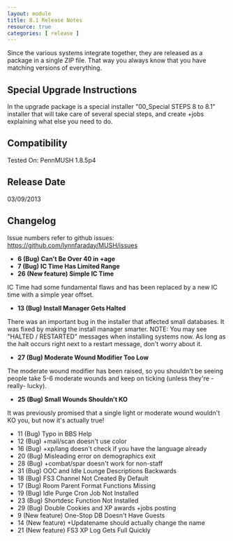 ```yaml
---
layout: module
title: 8.1 Release Notes
resource: true
categories: [ release ]
---
```


Since the various systems integrate together, they are released as a package in a single ZIP file.  That way you always know that you have matching versions of everything.

## Special Upgrade Instructions

In the upgrade package is a special installer "00_Special STEPS 8 to 8.1" installer that will take care of several special steps, and create +jobs explaining what else you need to do.

## Compatibility

Tested On: PennMUSH 1.8.5p4

## Release Date

03/09/2013

## Changelog

Issue numbers refer to github issues:  https://github.com/lynnfaraday/MUSH/issues

* **6	(Bug)	Can't Be Over 40 in +age**
* **7	(Bug)	IC Time Has Limited Range**
* **26	(New feature)	Simple IC Time**

IC Time had some fundamental flaws and has been replaced by a new IC time with a simple year offset.  

* **13	(Bug)	Install Manager Gets Halted**

There was an important bug in the installer that affected small databases.  It was fixed by making the install manager smarter.   NOTE: You may see "HALTED / RESTARTED" messages when installing systems now.  As long as the halt occurs right next to a restart message, don't worry about it.

* **27	(Bug)	Moderate Wound Modifier Too Low**

The moderate wound modifier has been raised, so you shouldn't be seeing people take 5-6 moderate wounds and keep on ticking (unless they're -really- lucky). 

* **25	(Bug)	Small Wounds Shouldn't KO**

It was previously promised that a single light or moderate wound wouldn't KO you, but now it's actually true!

* 11	(Bug)	Typo in BBS Help
* 12	(Bug)	+mail/scan doesn't use color
* 16	(Bug)	+xp/lang doesn't check if you have the language already
* 20	(Bug)	Misleading error on demographics exit
* 28	(Bug)	+combat/spar doesn't work for non-staff
* 31	(Bug)	OOC and Idle Lounge Descriptions Backwards
* 18	(Bug)	FS3 Channel Not Created By Default
* 17	(Bug)	Room Parent Format Functions Missing
* 19	(Bug)	Idle Purge Cron Job Not Installed
* 23	(Bug)	Shortdesc Function Not Installed
* 29	(Bug)	Double Cookies and XP awards +jobs posting
* 9	(New feature) 	One-Stop DB Doesn't Have Guests
* 14	(New feature)	+Updatename should actually change the name
* 21	(New feature)	FS3 XP Log Gets Full Quickly
